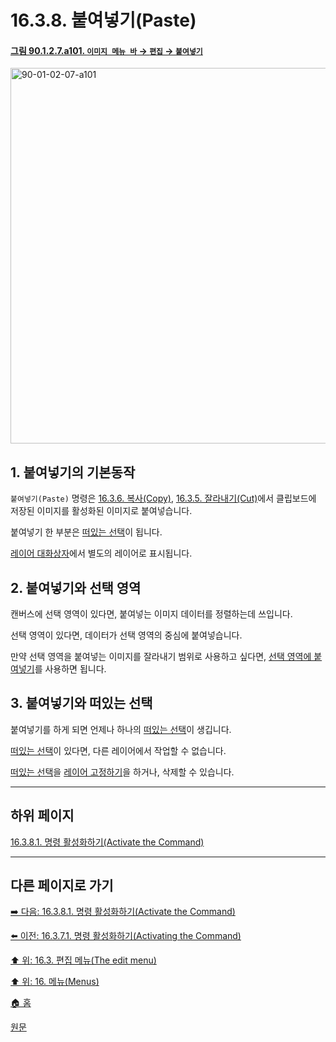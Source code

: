 # 16.3.8. 붙여넣기(Paste)

<a id="90-01-02-07-a101"></a>

#### [그림 90.1.2.7.a101. `이미지 메뉴 바` → `편집` → `붙여넣기`](./90-01-02-07-paste.md#90-01-02-07-a101)
<img width="980" height="601" alt="90-01-02-07-a101" src="https://github.com/user-attachments/assets/a0b28e0a-bfd3-4885-9d23-52b5f8777337" />

<a id="16-03-08-s1"></a>

## 1. 붙여넣기의 기본동작
`붙여넣기(Paste)` 명령은 [16.3.6. 복사(Copy)](./16-03-06-00-copy.md), [16.3.5. 잘라내기(Cut)](./16-03-05-00-cut.md)에서 클립보드에 저장된 이미지를 활성화된 이미지로 붙여넣습니다.

붙여넣기 한 부분은 [떠있는 선택](./04-02-01-there-is-a-floating-selection.md)이 됩니다.

[레이어 대화상자](./15-02-01-00-layers_dialog.md)에서 별도의 레이어로 표시됩니다.

<a id="16-03-08-s2"></a>

## 2. 붙여넣기와 선택 영역
캔버스에 선택 영역이 있다면, 붙여넣는 이미지 데이터를 정렬하는데 쓰입니다.

선택 영역이 있다면, 데이터가 선택 영역의 중심에 붙여넣습니다.

만약 선택 영역을 붙여넣는 이미지를 잘라내기 범위로 사용하고 싶다면, [선택 영역에 붙여넣기](./16-03-09-paste_into_selection.md)를 사용하면 됩니다.

<a id="16-03-08-s3"></a>

## 3. 붙여넣기와 떠있는 선택
붙여넣기를 하게 되면 언제나 하나의 [떠있는 선택](./04-02-01-there-is-a-floating-selection.md)이 생깁니다.

[떠있는 선택](./04-02-01-there-is-a-floating-selection.md)이 있다면, 다른 레이어에서 작업할 수 없습니다.

[떠있는 선택](./04-02-01-there-is-a-floating-selection.md)을 [레이어 고정하기](./16-07-06-anchor-layer.md)을 하거나, 삭제할 수 있습니다.

***

## 하위 페이지

[16.3.8.1. 명령 활성화하기(Activate the Command)](./16-03-08-01-activate_the_command.md)

***

## 다른 페이지로 가기

[➡️ 다음: 16.3.8.1. 명령 활성화하기(Activate the Command)](./16-03-08-01-activate_the_command.md)

[⬅️ 이전: 16.3.7.1. 명령 활성화하기(Activating the Command)](./16-03-07-01-activating_the_command.md)

[⬆️ 위: 16.3. 편집 메뉴(The edit menu)](./16-03-00-the-edit-menu.md)

[⬆️ 위: 16. 메뉴(Menus)](./16-00-menus.md)

[🏠 홈](./00-home.md)

[원문](https://docs.gimp.org/2.10/ko/gimp-edit-paste.html)